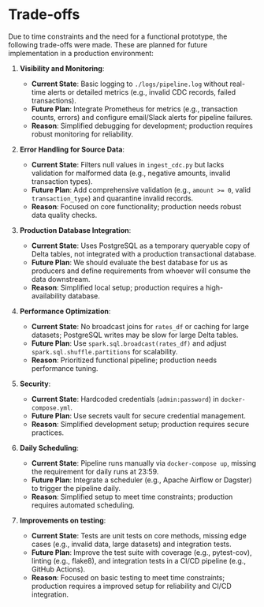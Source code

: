 # Trade-offs

Due to time constraints and the need for a functional prototype, the following trade-offs were made. These are planned for future implementation in a production environment:

1. **Visibility and Monitoring**:
   - **Current State**: Basic logging to `./logs/pipeline.log` without real-time alerts or detailed metrics (e.g., invalid CDC records, failed transactions).
   - **Future Plan**: Integrate Prometheus for metrics (e.g., transaction counts, errors) and configure email/Slack alerts for pipeline failures.
   - **Reason**: Simplified debugging for development; production requires robust monitoring for reliability.

2. **Error Handling for Source Data**:
   - **Current State**: Filters null values in `ingest_cdc.py` but lacks validation for malformed data (e.g., negative amounts, invalid transaction types).
   - **Future Plan**: Add comprehensive validation (e.g., `amount >= 0`, valid `transaction_type`) and quarantine invalid records.
   - **Reason**: Focused on core functionality; production needs robust data quality checks.

3. **Production Database Integration**:
   - **Current State**: Uses PostgreSQL as a temporary queryable copy of Delta tables, not integrated with a production transactional database.
   - **Future Plan**: We should evaluate the best database for us as producers and define requirements from whoever will consume the data downstream.
   - **Reason**: Simplified local setup; production requires a high-availability database.

4. **Performance Optimization**:
   - **Current State**: No broadcast joins for `rates_df` or caching for large datasets; PostgreSQL writes may be slow for large Delta tables.
   - **Future Plan**: Use `spark.sql.broadcast(rates_df)` and adjust `spark.sql.shuffle.partitions` for scalability.
   - **Reason**: Prioritized functional pipeline; production needs performance tuning.

5. **Security**:
   - **Current State**: Hardcoded credentials (`admin:password`) in `docker-compose.yml`.
   - **Future Plan**: Use secrets vault for secure credential management.
   - **Reason**: Simplified development setup; production requires secure practices.

6. **Daily Scheduling**:
   - **Current State**: Pipeline runs manually via `docker-compose up`, missing the requirement for daily runs at 23:59.
   - **Future Plan**: Integrate a scheduler (e.g., Apache Airflow or Dagster) to trigger the pipeline daily.
   - **Reason**: Simplified setup to meet time constraints; production requires automated scheduling.

7. **Improvements on testing**:
   - **Current State**: Tests are unit tests on core methods, missing edge cases (e.g., invalid data, large datasets) and integration tests.
   - **Future Plan**: Improve the test suite with coverage (e.g., pytest-cov), linting (e.g., flake8), and integration tests in a CI/CD pipeline (e.g., GitHub Actions).
   - **Reason**: Focused on basic testing to meet time constraints; production requires a improved setup for reliability and CI/CD integration.